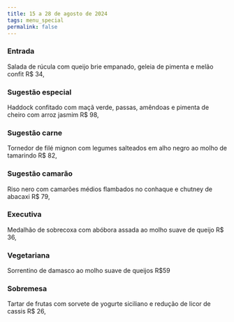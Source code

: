 ```yaml
---
title: 15 a 28 de agosto de 2024
tags: menu_special
permalink: false
---
```

### E﻿ntrada

Salada de rúcula com queijo brie empanado, geleia de pimenta e melão confit R$ 34,

### Sugestão especial

Haddock confitado com maçã verde, passas, amêndoas e pimenta de cheiro com arroz jasmim R$ 98,

### Sugestão carne

Tornedor de filé mignon com legumes salteados em alho negro ao molho de tamarindo R$ 82,

### Sugestão camarão

Riso  nero com camarões médios flambados no conhaque e chutney de abacaxi R$ 79,

### Executiva

M﻿edalhão de sobrecoxa com abóbora assada ao molho suave de queijo R$ 36,

### **Vegetariana**

S﻿orrentino de damasco ao molho suave de queijos R$59

### Sobremesa

Tartar de frutas com sorvete de yogurte siciliano e redução de licor de cassis R$ 26,